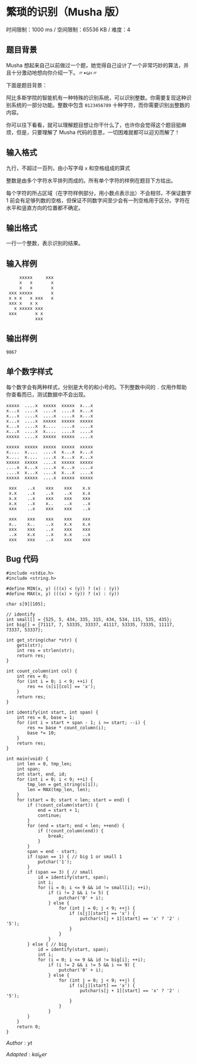 # 繁琐的识别（Musha 版）

时间限制：1000 ms / 空间限制：65536 KB / 难度：4

## 题目背景

Musha 想起来自己以前做过一个题，她觉得自己设计了一个非常巧妙的算法，并且十分激动地想向你介绍一下。〃•ω‹〃

下面是题目背景：

阿比多斯学院的智能机有一种特殊的识别系统，可以识别整数。你需要复现这种识别系统的一部分功能。整数中包含 `0123456789` 十种字符，而你需要识别出整数的内容。

你可以往下看看，就可以理解题目想让你干什么了，也许你会觉得这个题目挺麻烦，但是，只要理解了 Musha 代码的意思，一切困难就都可以迎刃而解了！

## 输入格式

九行，不超过一百列，由小写字母 `x` 和空格组成的算式

整数是由多个字符水平排列而成的。所有单个字符的样例在题目下方给出。

每个字符的所占区域（在字符样例部分，用小数点表示出）不会相邻，不保证数字 $1$ 前会有足够列数的空格，但保证不同数字间至少会有一列空格用于区分。字符在水平和竖直方向的位置都不确定。

## 输出格式

一行一个整数，表示识别的结果。

## 输入样例

         xxxxx     xxx
         x   x       x
         x   x       x
     xxx xxxxx       x
     x x x   x xxx   x
     xxx x   x x
       x xxxxx xxx
     xxx       x x
               xxx

## 输出样例

    9867

## 单个数字样式

每个数字会有两种样式，分别是大号的和小号的。下列整数中间的 `.` 仅用作帮助你查看而已，测试数据中不会出现。

    xxxxx  ....x  xxxxx  xxxxx  x...x
    x...x  ....x  ....x  ....x  x...x
    x...x  ....x  ....x  ....x  x...x
    x...x  ....x  xxxxx  xxxxx  xxxxx
    x...x  ....x  x....  ....x  ....x
    x...x  ....x  x....  ....x  ....x
    xxxxx  ....x  xxxxx  xxxxx  ....x

    xxxxx  xxxxx  xxxxx  xxxxx  xxxxx
    x....  x....  ....x  x...x  x...x
    x....  x....  ....x  x...x  x...x
    xxxxx  xxxxx  ....x  xxxxx  xxxxx
    ....x  x...x  ....x  x...x  ....x
    ....x  x...x  ....x  x...x  ....x
    xxxxx  xxxxx  ....x  xxxxx  xxxxx

     xxx    ..x    xxx    xxx    x.x
     x.x    ..x    ..x    ..x    x.x
     x.x    ..x    xxx    xxx    xxx
     x.x    ..x    x..    ..x    ..x
     xxx    ..x    xxx    xxx    ..x

     xxx    xxx    xxx    xxx    xxx
     x..    x..    ..x    x.x    x.x
     xxx    xxx    ..x    xxx    xxx
     ..x    x.x    ..x    x.x    ..x
     xxx    xxx    ..x    xxx    xxx

## Bug 代码

    #include <stdio.h>
    #include <string.h>

    #define MIN(x, y) (((x) < (y)) ? (x) : (y))
    #define MAX(x, y) (((x) > (y)) ? (x) : (y))

    char s[9][105];

    // identify
    int small[] = {525, 5, 434, 335, 315, 434, 534, 115, 535, 435};
    int big[] = {71117, 7, 53335, 33337, 41117, 53335, 73335, 11117, 73337, 53337};

    int get_string(char *str) {
        gets(str);
        int res = strlen(str);
        return res;
    }

    int count_column(int col) {
        int res = 0;
        for (int i = 0; i < 9; ++i) {
            res += (s[i][col] == 'x');
        }
        return res;
    }

    int identify(int start, int span) {
        int res = 0, base = 1;
        for (int i = start + span - 1; i >= start; --i) {
            res += base * count_column(i);
            base *= 10;
        }
        return res;
    }

    int main(void) {
        int len = 0, tmp_len;
        int span;
        int start, end, id;
        for (int i = 0; i < 9; ++i) {
            tmp_len = get_string(s[i]);
            len = MAX(tmp_len, len);
        }
        for (start = 0; start < len; start = end) {
            if (!count_column(start)) {
                end = start + 1;
                continue;
            }
            for (end = start; end < len; ++end) {
                if (!count_column(end)) {
                    break;
                }
            }
            span = end - start;
            if (span == 1) { // big 1 or small 1
                putchar('1');
            }
            if (span == 3) { // small
                id = identify(start, span);
                int i;
                for (i = 0; i <= 9 && id != small[i]; ++i);
                    if (i != 2 && i != 5) {
                        putchar('0' + i);
                    } else {
                        for (int j = 0; j < 9; ++j) {
                            if (s[j][start] == 'x') {
                                putchar(s[j + 1][start] == 'x' ? '2' : '5');
                            }
                        }
                    }
            } else { // big
                id = identify(start, span);
                int i;
                for (i = 0; i <= 9 && id != big[i]; ++i);
                    if (i != 2 && i != 5 && i <= 9) {
                        putchar('0' + i);
                    } else {
                        for (int j = 0; j < 9; ++j) {
                            if (s[j][start] == 'x') {
                                putchar(s[j + 1][start] == 'x' ? '2' : '5');
                            }
                        }
                    }
            }
        }
        return 0;
    }

$Author:yt$

$Adapted:kai_Ker$

